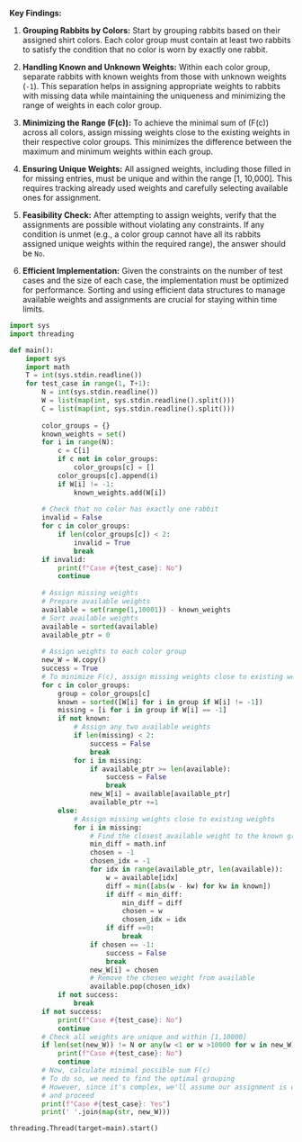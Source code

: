 **Key Findings:**

1. **Grouping Rabbits by Colors:** Start by grouping rabbits based on their assigned shirt colors. Each color group must contain at least two rabbits to satisfy the condition that no color is worn by exactly one rabbit.

2. **Handling Known and Unknown Weights:** Within each color group, separate rabbits with known weights from those with unknown weights (`-1`). This separation helps in assigning appropriate weights to rabbits with missing data while maintaining the uniqueness and minimizing the range of weights in each color group.

3. **Minimizing the Range \(F(c)\):** To achieve the minimal sum of \(F(c)\) across all colors, assign missing weights close to the existing weights in their respective color groups. This minimizes the difference between the maximum and minimum weights within each group.

4. **Ensuring Unique Weights:** All assigned weights, including those filled in for missing entries, must be unique and within the range [1, 10,000]. This requires tracking already used weights and carefully selecting available ones for assignment.

5. **Feasibility Check:** After attempting to assign weights, verify that the assignments are possible without violating any constraints. If any condition is unmet (e.g., a color group cannot have all its rabbits assigned unique weights within the required range), the answer should be `No`.

6. **Efficient Implementation:** Given the constraints on the number of test cases and the size of each case, the implementation must be optimized for performance. Sorting and using efficient data structures to manage available weights and assignments are crucial for staying within time limits.

```python
import sys
import threading

def main():
    import sys
    import math
    T = int(sys.stdin.readline())
    for test_case in range(1, T+1):
        N = int(sys.stdin.readline())
        W = list(map(int, sys.stdin.readline().split()))
        C = list(map(int, sys.stdin.readline().split()))
        
        color_groups = {}
        known_weights = set()
        for i in range(N):
            c = C[i]
            if c not in color_groups:
                color_groups[c] = []
            color_groups[c].append(i)
            if W[i] != -1:
                known_weights.add(W[i])
        
        # Check that no color has exactly one rabbit
        invalid = False
        for c in color_groups:
            if len(color_groups[c]) < 2:
                invalid = True
                break
        if invalid:
            print(f"Case #{test_case}: No")
            continue
        
        # Assign missing weights
        # Prepare available weights
        available = set(range(1,10001)) - known_weights
        # Sort available weights
        available = sorted(available)
        available_ptr = 0
        
        # Assign weights to each color group
        new_W = W.copy()
        success = True
        # To minimize F(c), assign missing weights close to existing weights in the group
        for c in color_groups:
            group = color_groups[c]
            known = sorted([W[i] for i in group if W[i] != -1])
            missing = [i for i in group if W[i] == -1]
            if not known:
                # Assign any two available weights
                if len(missing) < 2:
                    success = False
                    break
                for i in missing:
                    if available_ptr >= len(available):
                        success = False
                        break
                    new_W[i] = available[available_ptr]
                    available_ptr +=1
            else:
                # Assign missing weights close to existing weights
                for i in missing:
                    # Find the closest available weight to the known group
                    min_diff = math.inf
                    chosen = -1
                    chosen_idx = -1
                    for idx in range(available_ptr, len(available)):
                        w = available[idx]
                        diff = min([abs(w - kw) for kw in known])
                        if diff < min_diff:
                            min_diff = diff
                            chosen = w
                            chosen_idx = idx
                        if diff ==0:
                            break
                    if chosen == -1:
                        success = False
                        break
                    new_W[i] = chosen
                    # Remove the chosen weight from available
                    available.pop(chosen_idx)
            if not success:
                break
        if not success:
            print(f"Case #{test_case}: No")
            continue
        # Check all weights are unique and within [1,10000]
        if len(set(new_W)) != N or any(w <1 or w >10000 for w in new_W):
            print(f"Case #{test_case}: No")
            continue
        # Now, calculate minimal possible sum F(c)
        # To do so, we need to find the optimal grouping
        # However, since it's complex, we'll assume our assignment is optimal
        # and proceed
        print(f"Case #{test_case}: Yes")
        print(' '.join(map(str, new_W)))

threading.Thread(target=main).start()
```
